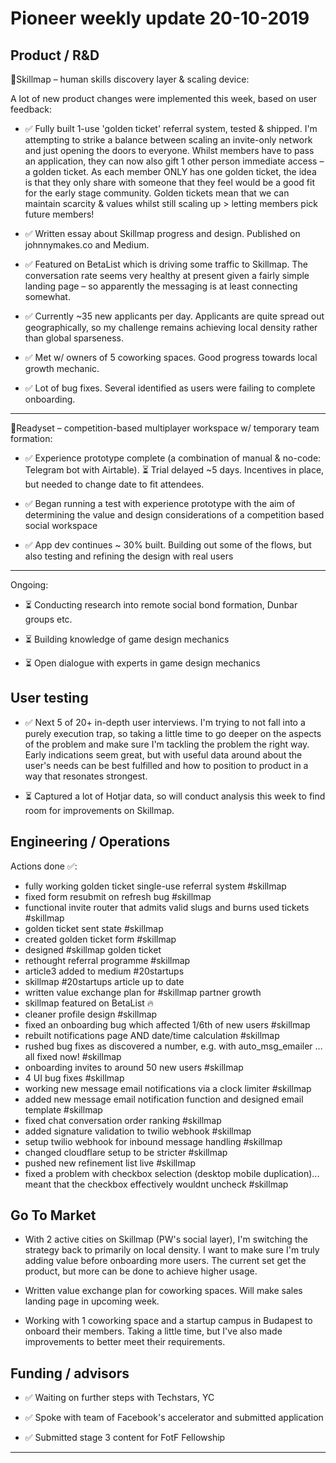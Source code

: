 # Pioneer weekly update 20-10-2019


## Product / R&D

📍Skillmap – human skills discovery layer & scaling device:  

A lot of new product changes were implemented this week, based on user feedback:

* ✅ Fully built 1-use 'golden ticket' referral system, tested & shipped. I'm attempting to strike a balance between scaling an invite-only network and just opening the doors to everyone. Whilst members have to pass an application, they can now also gift 1 other person immediate access – a golden ticket. As each member ONLY has one golden ticket, the idea is that they only share with someone that they feel would be a good fit for the early stage community. Golden tickets mean that we can maintain scarcity & values whilst still scaling up > letting members pick future members!  

* ✅ Written essay about Skillmap progress and design. Published on johnnymakes.co and Medium.  

* ✅ Featured on BetaList which is driving some traffic to Skillmap. The conversation rate seems very healthy at present given a fairly simple landing page – so apparently the messaging is at least connecting somewhat.  

* ✅ Currently ~35 new applicants per day. Applicants are quite spread out geographically, so my challenge remains achieving local density rather than global sparseness.  

* ✅ Met w/ owners of 5 coworking spaces. Good progress towards local growth mechanic.  

* ✅ Lot of bug fixes. Several identified as users were failing to complete onboarding.  


  
----  
  
  
👟Readyset – competition-based multiplayer workspace w/ temporary team formation:  

*  ✅ Experience prototype complete (a combination of manual & no-code: Telegram bot with Airtable). ⏳ Trial delayed ~5 days. Incentives in place, but needed to change date to fit attendees.

*  ✅ Began running a test with experience prototype with the aim of determining the value and design considerations of a competition based social workspace  
  
*  ✅ App dev continues ~ 30% built. Building out some of the flows, but also testing and refining the design with real users 
  
  

----  
  
  
Ongoing:

*  ⏳ Conducting research into remote social bond formation, Dunbar groups etc.  

*  ⏳ Building knowledge of game design mechanics  

*  ⏳ Open dialogue with experts in game design mechanics  
  
  
  
## User testing  
  
  
*  ✅ Next 5 of 20+ in-depth user interviews. I'm trying to not fall into a purely execution trap, so taking a little time to go deeper on the aspects of the problem and make sure I'm tackling the problem the right way. Early indications seem great, but with useful data around about the user's needs can be best fulfilled and how to position to product in a way that resonates strongest. 

*  ⏳ Captured a lot of Hotjar data, so will conduct analysis this week to find room for improvements on Skillmap.



## Engineering / Operations

Actions done ✅:

* fully working golden ticket single-use referral system #skillmap 
* fixed form resubmit on refresh bug #skillmap 
* functional invite router that admits valid slugs and burns used tickets #skillmap 
* golden ticket sent state #skillmap 
* created golden ticket form #skillmap 
* designed #skillmap golden ticket 
* rethought referral programme #skillmap 
* article3 added to medium #20startups 
* skillmap #20startups article up to date 
* written value exchange plan for #skillmap partner growth 
* skillmap featured on BetaList 🔥 
* cleaner profile design #skillmap 
* fixed an onboarding bug which affected 1/6th of new users #skillmap 
* rebuilt notifications page AND date/time calculation #skillmap 
* rushed bug fixes as discovered a number, e.g. with auto_msg_emailer ... all fixed now! #skillmap 
* onboarding invites to around 50 new users #skillmap 
* 4 UI bug fixes #skillmap 
* working new message email notifications via a clock limiter #skillmap 
* added new message email notification function and designed email template #skillmap 
* fixed chat conversation order ranking #skillmap 
* added signature validation to twilio webhook #skillmap 
* setup twilio webhook for inbound message handling #skillmap 
* changed cloudflare setup to be stricter #skillmap 
* pushed new refinement list live #skillmap 
* fixed a problem with checkbox selection (desktop mobile duplication)... meant that the checkbox effectively wouldnt uncheck #skillmap 


## Go To Market

* With 2 active cities on Skillmap (PW's social layer), I'm switching the strategy back to primarily on local density. I want to make sure I'm truly adding value before onboarding more users. The current set get the product, but more can be done to achieve higher usage.    

* Written value exchange plan for coworking spaces. Will make sales landing page in upcoming week.

* Working with 1 coworking space and a startup campus in Budapest to onboard their members. Taking a little time, but I've also made improvements to better meet their requirements.

  


## Funding / advisors  

* ✅ Waiting on further steps with Techstars, YC 

* ✅ Spoke with team of Facebook's accelerator and submitted application

* ✅ Submitted stage 3 content for FotF Fellowship
  
  
  
----



